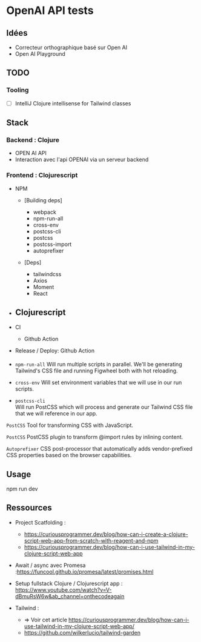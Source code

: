 # OpenAI API tests


## Idées
- Correcteur orthographique basé sur Open AI
- Open AI Playground


## TODO
### Tooling
- [ ] IntelliJ Clojure intellisense for Tailwind classes


## Stack
### Backend : Clojure
  - OPEN AI API
  - Interaction avec l'api OPENAI via un serveur backend

### Frontend : Clojurescript
  - NPM
    - [Building deps]
      - webpack
      - npm-run-all
      - cross-env
      - postcss-cli
      - postcss
      - postcss-import
      - autoprefixer
    
    - [Deps] 
      - tailwindcss
      - Axios
      - Moment
      - React
  - Clojurescript
    -
- CI 
  - Github Action

- Release / Deploy: Github Action



####
- `npm-run-all` 
Will run multiple scripts in parallel. We'll be generating Tailwind's CSS file and running Figwheel both with hot reloading.

- `cross-env` 
Will set environment variables that we will use in our run scripts.

- `postcss-cli`  
Will run PostCSS which will process and generate our Tailwind CSS file that we will reference in our app.

`PostCSS` 
Tool for transforming CSS with JavaScript.

`PostCSS` 
PostCSS plugin to transform @import rules by inlining content.

`Autoprefixer` 
CSS post-processor that automatically adds vendor-prefixed CSS properties based on the browser capabilities.


## Usage
npm run dev


## Ressources
- Project Scatfolding :
  - https://curiousprogrammer.dev/blog/how-can-i-create-a-clojure-script-web-app-from-scratch-with-reagent-and-npm
  - https://curiousprogrammer.dev/blog/how-can-i-use-tailwind-in-my-clojure-script-web-app
  
- Await / async avec Promesa :https://funcool.github.io/promesa/latest/promises.html
- Setup fullstack Clojure / Clojurescript app : https://www.youtube.com/watch?v=V-dBmuRsW6w&ab_channel=onthecodeagain

- Tailwind :
  - => Voir cet article https://curiousprogrammer.dev/blog/how-can-i-use-tailwind-in-my-clojure-script-web-app/
  - https://github.com/wilkerlucio/tailwind-garden

